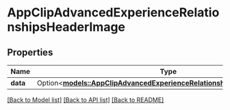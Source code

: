 # AppClipAdvancedExperienceRelationshipsHeaderImage

## Properties

Name | Type | Description | Notes
------------ | ------------- | ------------- | -------------
**data** | Option<[**models::AppClipAdvancedExperienceRelationshipsHeaderImageData**](AppClipAdvancedExperience_relationships_headerImage_data.md)> |  | [optional]

[[Back to Model list]](../README.md#documentation-for-models) [[Back to API list]](../README.md#documentation-for-api-endpoints) [[Back to README]](../README.md)


